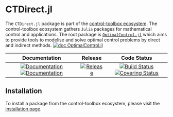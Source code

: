 # CTDirect.jl

[ci-img]: https://github.com/control-toolbox/CTDirect.jl/actions/workflows/CI.yml/badge.svg?branch=main
[ci-url]: https://github.com/control-toolbox/CTDirect.jl/actions/workflows/CI.yml?query=branch%3Amain

[release-img]: https://img.shields.io/github/v/release/control-toolbox/CTDirect.jl.svg?style=round-square
[release-url]: https://github.com/control-toolbox/CTDirect.jl/releases

[co-img]: https://codecov.io/gh/control-toolbox/CTDirect.jl/branch/main/graph/badge.svg?token=6J4SJL2SFG
[co-url]: https://codecov.io/gh/control-toolbox/CTDirect.jl

[doc-dev-img]: https://img.shields.io/badge/docs-dev-blue.svg
[doc-dev-url]: https://control-toolbox.org/docs/ctdirect/dev/

[doc-stable-img]: https://img.shields.io/badge/docs-stable-blue.svg
[doc-stable-url]: https://control-toolbox.org/docs/ctdirect/stable/

The `CTDirect.jl` package is part of the [control-toolbox ecosystem](https://github.com/control-toolbox).
The control-toolbox ecosystem gathers `Julia` packages for mathematical control and applications. The root package is [`OptimalControl.jl`](https://github.com/control-toolbox/OptimalControl.jl) which aims to provide tools to modelise and solve optimal control problems by direct and indirect methods. [![doc OptimalControl.jl](https://img.shields.io/badge/doc-OptimalControl.jl-blue)](http://control-toolbox.org/docs/optimalcontrol)

| **Documentation**               | **Release**                                   | **Code Status**                                                                                |
|:-------------------------------:|:---------------------------------------------:|:-----------------------------------------------------------------------------------------------:|
| [![Documentation][doc-stable-img]][doc-stable-url] [![Documentation][doc-dev-img]][doc-dev-url] |  [![Release][release-img]][release-url] | [![Build Status][ci-img]][ci-url] [![Covering Status][co-img]][co-url] |

## Installation

To install a package from the control-toolbox ecosystem, please visit the [installation page](https://github.com/control-toolbox#installation).
